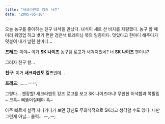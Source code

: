 ```yaml
---
title: "새크라멘토 킹즈 사건"
date: "2005-05-18"
---
```


오늘 농구를 좋아하는 친구 녀석을 만났다. 녀석이 새로 산 바지를 자랑했다. 농구 할 때 미리 워밍업 하고 벗기 편한 검은색 트레이닝 복의 일종이다. 멋있다고 한마디 해주다가 덧붙여 내가 날린 한마디...  

**프레드**: 이야~ 이거 **SK 나이츠** 농구팀 로고가 새겨져있네? 너 **SK 나이츠** 팬이냐?  
  
그러자 친구 왈...  
  
**친구**: 이거 **새크라멘토 킹즈**인데...  
  
**프레드**: ...... ㅡㅡ;

그렇다... 젠장할! 새크라멘토 킹즈 로고를 보고 SK 나이츠라니! 무한한 어색함과 쪽팔림~ 크흑~ 삐뚤어질테야 흑~  
  
아주 빠르게 살짝 지나가다가 보면 당신도 무의식적으로 SK라고 생각할 수도 있다. 나만 그런게 아닐... 쿨럭... ㅡ,.ㅡ;
